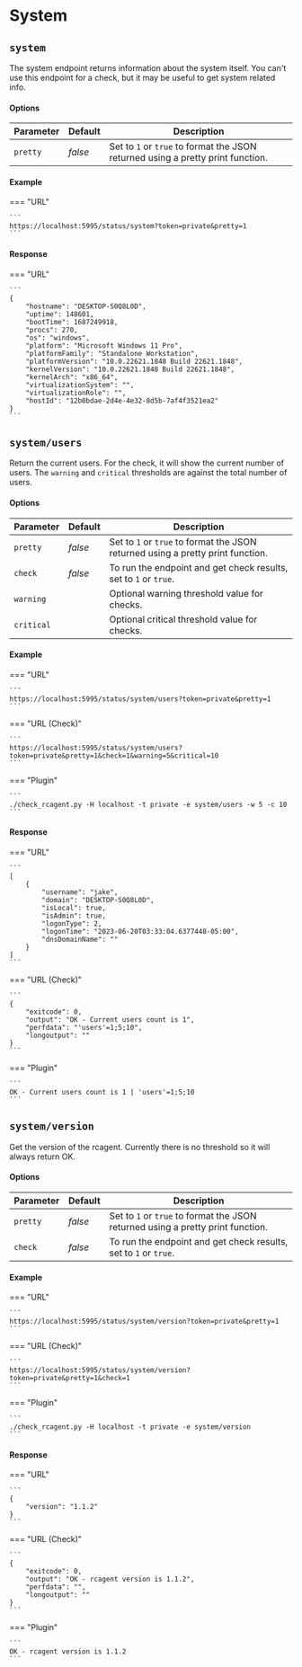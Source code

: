 # System

## `system`

The system endpoint returns information about the system itself. You can't use this endpoint for a check, but it may be useful to get system related info.

#### Options

Parameter | Default | Description
----------|---------|------------
`pretty` | *false* | Set to `1` or `true` to format the JSON returned using a pretty print function.

#### Example

=== "URL"

	```
	https://localhost:5995/status/system?token=private&pretty=1
	```

#### Response

=== "URL"

	```
	{
		"hostname": "DESKTOP-S0Q8L0D",
		"uptime": 148601,
		"bootTime": 1687249918,
		"procs": 270,
		"os": "windows",
		"platform": "Microsoft Windows 11 Pro",
		"platformFamily": "Standalone Workstation",
		"platformVersion": "10.0.22621.1848 Build 22621.1848",
		"kernelVersion": "10.0.22621.1848 Build 22621.1848",
		"kernelArch": "x86_64",
		"virtualizationSystem": "",
		"virtualizationRole": "",
		"hostId": "12b0bdae-2d4e-4e32-8d5b-7af4f3521ea2"
	}
	```

## `system/users`

Return the current users. For the check, it will show the current number of users. The `warning` and `critical` thresholds are against the total number of users. 

#### Options

Parameter | Default | Description
----------|---------|------------
`pretty` | *false* | Set to `1` or `true` to format the JSON returned using a pretty print function.
`check`  | *false* | To run the endpoint and get check results, set to `1` or `true`.
`warning` | | Optional warning threshold value for checks.
`critical` | | Optional critical threshold value for checks.

#### Example

=== "URL"

	```
	https://localhost:5995/status/system/users?token=private&pretty=1
	```

=== "URL (Check)"

	```
	https://localhost:5995/status/system/users?token=private&pretty=1&check=1&warning=5&critical=10
	```

=== "Plugin"

	```
	./check_rcagent.py -H localhost -t private -e system/users -w 5 -c 10
	```

#### Response

=== "URL"
	
	```
	[
		{
			"username": "jake",
			"domain": "DESKTOP-S0Q8L0D",
			"isLocal": true,
			"isAdmin": true,
			"logonType": 2,
			"logonTime": "2023-06-20T03:33:04.6377448-05:00",
			"dnsDomainName": ""
		}
	]
	```

=== "URL (Check)"

	```
	{
		"exitcode": 0,
		"output": "OK - Current users count is 1",
		"perfdata": "'users'=1;5;10",
		"longoutput": ""
	}
	```

=== "Plugin"

	```
	OK - Current users count is 1 | 'users'=1;5;10
	```

## `system/version`

Get the version of the rcagent. Currently there is no threshold so it will always return OK.

#### Options

Parameter | Default | Description
----------|---------|------------
`pretty` | *false* | Set to `1` or `true` to format the JSON returned using a pretty print function.
`check`  | *false* | To run the endpoint and get check results, set to `1` or `true`.

#### Example

=== "URL"

	```
	https://localhost:5995/status/system/version?token=private&pretty=1
	```

=== "URL (Check)"

	```
	https://localhost:5995/status/system/version?token=private&pretty=1&check=1
	```

=== "Plugin"

	```
	./check_rcagent.py -H localhost -t private -e system/version
	```

#### Response

=== "URL"
	
	```
	{
		"version": "1.1.2"
	}
	```

=== "URL (Check)"

	```
	{
		"exitcode": 0,
		"output": "OK - rcagent version is 1.1.2",
		"perfdata": "",
		"longoutput": ""
	}
	```

=== "Plugin"

	```
	OK - rcagent version is 1.1.2
	```
